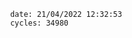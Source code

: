 

                date: 21/04/2022 12:32:53
                cycles: 34980

                         